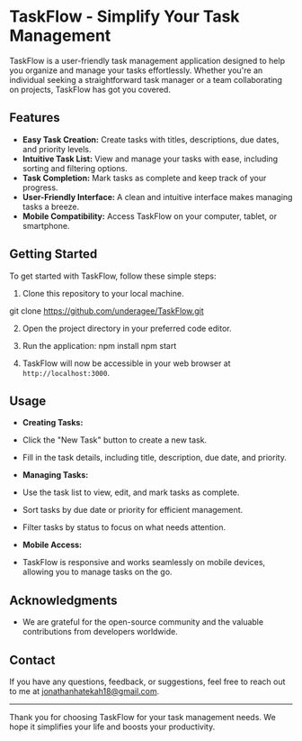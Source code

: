 
# TaskFlow - Simplify Your Task Management

TaskFlow is a user-friendly task management application designed to help you organize and manage your tasks effortlessly. Whether you're an individual seeking a straightforward task manager or a team collaborating on projects, TaskFlow has got you covered.



## Features

- **Easy Task Creation:** Create tasks with titles, descriptions, due dates, and priority levels.
- **Intuitive Task List:** View and manage your tasks with ease, including sorting and filtering options.
- **Task Completion:** Mark tasks as complete and keep track of your progress.
- **User-Friendly Interface:** A clean and intuitive interface makes managing tasks a breeze.
- **Mobile Compatibility:** Access TaskFlow on your computer, tablet, or smartphone.

## Getting Started

To get started with TaskFlow, follow these simple steps:

1. Clone this repository to your local machine.

 git clone https://github.com/underagee/TaskFlow.git

 
2. Open the project directory in your preferred code editor.

3. Run the application:
npm install
npm start


4. TaskFlow will now be accessible in your web browser at `http://localhost:3000`.

## Usage

- **Creating Tasks:**
- Click the "New Task" button to create a new task.
- Fill in the task details, including title, description, due date, and priority.

- **Managing Tasks:**
- Use the task list to view, edit, and mark tasks as complete.
- Sort tasks by due date or priority for efficient management.
- Filter tasks by status to focus on what needs attention.

- **Mobile Access:**
- TaskFlow is responsive and works seamlessly on mobile devices, allowing you to manage tasks on the go.



## Acknowledgments

- We are grateful for the open-source community and the valuable contributions from developers worldwide.

## Contact

If you have any questions, feedback, or suggestions, feel free to reach out to me at [jonathanhatekah18@gmail.com](mailto:jonathanhatekah18@gmail.com).

---

Thank you for choosing TaskFlow for your task management needs. We hope it simplifies your life and boosts your productivity.

